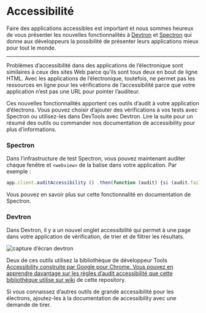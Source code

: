 # Accessibilité

Faire des applications accessibles est important et nous sommes heureux de vous présenter les nouvelles fonctionnalités à [Devtron](https://electron.atom.io/devtron) et [Spectron](https://electron.atom.io/spectron) qui donne aux développeurs la possibilité de présenter leurs applications mieux pour tout le monde.

* * *

Problèmes d’accessibilité dans des applications de l’électronique sont similaires à ceux des sites Web parce qu’ils sont tous deux en bout de ligne HTML. Avec les applications de l’électronique, toutefois, ne permet pas les ressources en ligne pour les vérifications de l’accessibilité parce que votre application n’est pas une URL pour pointer l’auditeur.

Ces nouvelles fonctionnalités apportent ces outils d’audit à votre application d’électrons. Vous pouvez choisir d’ajouter des vérifications à vos tests avec Spectron ou utilisez-les dans DevTools avec Devtron. Lire la suite pour un résumé des outils ou commander nos documentation</a> de accessibility pour plus d’informations.</p> 

### Spectron

Dans l’infrastructure de test Spectron, vous pouvez maintenant auditer chaque fenêtre et `<webview>` de la balise dans votre application. Par exemple :

```javascript
app.client.auditAccessibility () .then(function (audit) {si (audit.failed) {console.error(audit.message)}})
```

Vous pouvez en savoir plus sur cette fonctionnalité en documentation</a> de Spectron.</p> 

### Devtron

Dans Devtron, il y a un nouvel onglet accessibilité qui permet à une page dans votre application de vérification, de trier et de filtrer les résultats.

![capture d’écran devtron](https://cloud.githubusercontent.com/assets/1305617/17156618/9f9bcd72-533f-11e6-880d-389115f40a2a.png)

Deux de ces outils utilisez la bibliothèque de développeur Tools</a> [Accessibility construite par Google pour Chrome. Vous pouvez en apprendre davantage sur les règles d’audit accessibilité que cette bibliothèque utilise sur wiki](https://github.com/GoogleChrome/accessibility-developer-tools) de cette repository.</p> 

Si vous connaissez d’autres outils de grande accessibilité pour les électrons, ajoutez-les à la documentation</a> de accessibility avec une demande de tirer.</p>